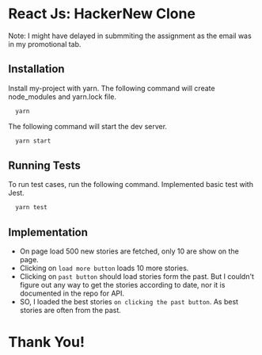 
# React Js: HackerNew Clone
Note: I might have delayed in submmiting the assignment
as the email was in my promotional tab.

## Installation 
Install my-project with yarn. The following command will create node_modules and yarn.lock file.

```bash 
  yarn
```

The following command will start the dev server.
```bash
  yarn start
```
    
## Running Tests
To run test cases, run the following command. Implemented basic test with Jest.

```bash
  yarn test
```

## Implementation
- On page load 500 new stories are fetched, only 10 are show on the page.
- Clicking on `load more button` loads 10 more stories.
- Clicking on `past button` should load stories form the past. But I couldn't figure out any way to get the stories according to date, nor it is documented in the repo for API.
- SO, I loaded the best stories `on clicking the past button`. As best stories are often from the past.

# Thank You!